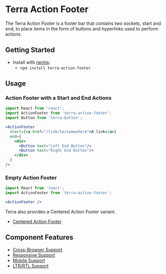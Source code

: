 # Terra Action Footer

The Terra Action Footer is a footer bar that contains two sockets, start and end, to place items in the form of buttons and hyperlinks used to perform actions.

## Getting Started

- Install with [npmjs](https://www.npmjs.com):
  - `npm install terra-action-footer`

## Usage

### Action Footer with a Start and End Actions
```jsx
import React from 'react';
import ActionFooter from 'terra-action-footer';
import Button from 'terra-button';

<ActionFooter
  start={<a href="/link/to/somewhere">A link</a>}
  end={
    <div>
      <Button text="Left End Button"/>
      <Button text="Right End Button"/>
    </div>
  }
/>
```

### Empty Action Footer
```jsx
import React from 'react';
import ActionFooter from 'terra-action-footer';

<ActionFooter />
```

Terra also provides a Centered Action Footer variant.
* [Centered Action Footer](https://github.com/cerner/terra-core/tree/master/packages/terra-action-footer/docs/CenteredActionFooter.md)

## Component Features

 * [Cross-Browser Support](https://github.com/cerner/terra-core/wiki/Component-Features#cross-browser-support)
 * [Responsive Support](https://github.com/cerner/terra-core/wiki/Component-Features#responsive-support)
 * [Mobile Support](https://github.com/cerner/terra-core/wiki/Component-Features#mobile-support)
 * [LTR/RTL Support](https://github.com/cerner/terra-core/wiki/Component-Features#ltr--rtl-support)
